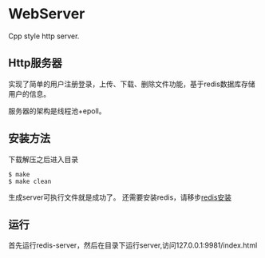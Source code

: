 # WebServer
Cpp style http server.

## Http服务器
实现了简单的用户注册登录，上传、下载、删除文件功能，基于redis数据库存储用户的信息。

服务器的架构是线程池+epoll。

## 安装方法
下载解压之后进入目录
```
$ make
$ make clean
```
生成server可执行文件就是成功了。
还需要安装redis，请移步[redis安装](http://www.redis.cn/download.html)

## 运行
首先运行redis-server，然后在目录下运行server,访问127.0.0.1:9981/index.html
